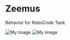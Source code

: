 Zeemus
======

Behavior for RoboCode Tank


![My image](http://184.106.94.16/avoidance.bmp)
![My image](http://184.106.94.16/objects.bmp)
